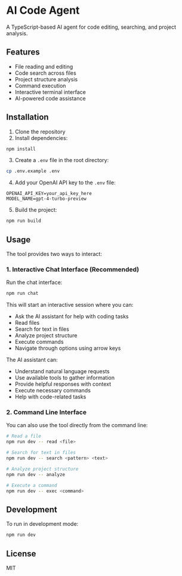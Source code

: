 # AI Code Agent

A TypeScript-based AI agent for code editing, searching, and project analysis.

## Features

- File reading and editing
- Code search across files
- Project structure analysis
- Command execution
- Interactive terminal interface
- AI-powered code assistance

## Installation

1. Clone the repository
2. Install dependencies:

```bash
npm install
```

3. Create a `.env` file in the root directory:

```bash
cp .env.example .env
```

4. Add your OpenAI API key to the `.env` file:

```
OPENAI_API_KEY=your_api_key_here
MODEL_NAME=gpt-4-turbo-preview
```

5. Build the project:

```bash
npm run build
```

## Usage

The tool provides two ways to interact:

### 1. Interactive Chat Interface (Recommended)

Run the chat interface:

```bash
npm run chat
```

This will start an interactive session where you can:

- Ask the AI assistant for help with coding tasks
- Read files
- Search for text in files
- Analyze project structure
- Execute commands
- Navigate through options using arrow keys

The AI assistant can:

- Understand natural language requests
- Use available tools to gather information
- Provide helpful responses with context
- Execute necessary commands
- Help with code-related tasks

### 2. Command Line Interface

You can also use the tool directly from the command line:

```bash
# Read a file
npm run dev -- read <file>

# Search for text in files
npm run dev -- search <pattern> <text>

# Analyze project structure
npm run dev -- analyze

# Execute a command
npm run dev -- exec <command>
```

## Development

To run in development mode:

```bash
npm run dev
```

## License

MIT
